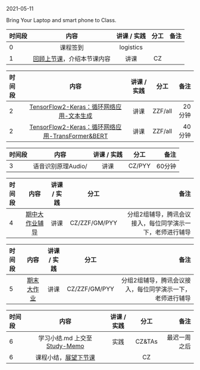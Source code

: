 2021-05-11

Bring Your Laptop and smart phone  to Class. 

| 时间段 |  内容    | 讲课 / 实践     |  分工  |  备注       |
| :---   |   :----:    |   :----:    |    :----:    | ---: |
|   0    |  课程签到     |  logistics   |          |        |
|   1    |  [回顾上节课](../WW11/WW11-Plan.md)，介绍本节课内容     |  讲课    |     CZ     |       |

|  时间段 |          内容        | 讲课 / 实践 | 分工  | 备注 |
| :----- | :-------------------: | :------: | :---: | ---: |
|   2    |   [TensorFlow2-Keras：循环网络应用-文本生成](../../../DeepLearning/TensorFlow2-rnn-basic.md)         |     讲课     |    ZZF/all      |    20分钟    |
|   2    |   [TensorFlow2-Keras：循环网络应用-TransFormer&BERT](../../../DeepLearning/TensorFlow2-rnn-basic.md)         |     讲课     |    ZZF/all      |   40分钟     |

| 时间段 |          内容        | 讲课 / 实践 | 分工  | 备注 |
| :----- | :-------------------: | :------: | :---: | ---: |
|   3    |    语音识别原理Audio/        |       讲课       |    CZ/PYY       |   60分钟     |


|  时间段 |          内容        | 讲课 / 实践 | 分工  | 备注 |
| :----- | :-------------------: | :------: | :---: | ---: |
|   4    |   [期中大作业辅导](../../../Course-Projects/4_Project/BDMI-2021S-大作业-说明.md)         |     讲课     |    CZ/ZZF/GM/PYY      |   分组2组辅导，腾讯会议接入，每位同学演示一下，老师进行辅导      |

|  时间段 |          内容        | 讲课 / 实践 | 分工  | 备注 |
| :----- | :-------------------: | :------: | :---: | ---: |
|   5    |   [期末大作业](../../../Course-Projects/5_Project/BDMI-2021S-大作业-说明.md)         |     讲课     |    CZ/ZZF/GM/PYY      |   分组2组辅导，腾讯会议接入，每位同学演示一下，老师进行辅导      |

| 时间段  |  内容    |  讲课 / 实践     |  分工  |  备注       |
| :----  |   :----:    |   :----:    |    :----:    | ---: |
|   6    | 学习小结.md 上交至[Study-Memo](../../../Study-Memo)   |  实践    |     CZ&TAs     |   最迟一周之后     |
|   6    | 课程小结，[展望下节课](../WW13/WW13-Plan.md)    |     |  CZ   |       |
